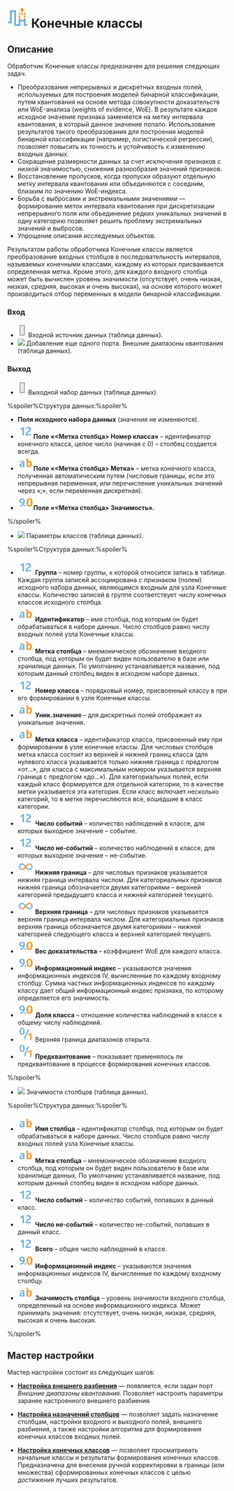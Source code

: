 # ![](../../images/icons/vendors/coarseclasses.svg) Конечные классы

## Описание

Обработчик Конечные классы предназначен для решения следующих задач.

* Преобразование непрерывных и дискретных входных полей, используемых для построения моделей бинарной классификации, путем квантования на основе метода совокупности доказательств или WoE-анализа (weights of evidence, WoE). В результате каждое исходное значение признака заменяется на метку интервала квантования, в который данное значение попало. Использование результатов такого преобразования для построения моделей бинарной классификации (например, логистической регрессии), позволяет повысить их точность и устойчивость к изменению входных данных.
* Сокращение размерности данных за счет исключения признаков с низкой значимостью, снижения разнообразия значений признаков.
* Восстановление пропусков, когда пропуски образуют отдельную метку интервала квантования или объединяются с соседним, близким по значению WoE-индекса.
* Борьба с выбросами и экстремальными значениями — формирование меток интервала квантования при дискретизации непрерывного поля или объединение редких уникальных значений в одну категорию позволяет решить проблему экстремальных значений и выбросов.
* Упрощение описания исследуемых объектов.

Результатом работы обработчика Конечные классы является преобразование входных столбцов в последовательность интервалов, называемых конечными классами, каждому из которых присваивается определенная метка. Кроме этого, для каждого входного столбца может быть вычислен уровень значимости (отсутствует, очень низкая, низкая, средняя, высокая и очень высокая), на основе которого может производиться отбор переменных в модели бинарной классификации.

### Вход

* ![](../../images/icons/ports/input_table_inactive.svg) Входной источник данных (таблица данных). 
* ![](../../images/icons/) Добавление еще одного порта. Внешние диапазоны квантования (таблица данных). 

### Выход

* ![](../../images/icons/ports/output_table_inactive.svg) Выходной набор данных (таблица данных).

%spoiler%Структура данных:%spoiler%

  * **Поля исходного набора данных** (значения не изменяются).
  * ![](../../images/icons/datatype_18/datatype_default-02.svg)**Поле «<Метка столбца> Номер класса»** – идентификатор конечного класса, целое число (начиная с 0) – столбец создается всегда.
  * ![](../../images/icons/datatype_18/datatype_default-01.svg)**Поле «<Метка столбца> Метка»** – метка конечного класса, полученная автоматическим путем (числовые границы, если это непрерывная переменная, или перечисление уникальных значений через «;», если переменная дискретная).
  * ![](../../images/icons/datatype_18/datatype_default-03.svg)**Поле «<Метка столбца> Значимость».**

%/spoiler%


* ![](../../images/icons/ports/table-inactive.svg) Параметры классов (таблица данных).

%spoiler%Структура данных:%spoiler%

* ![](../../images/icons/datatype_18/datatype_default-02.svg) **Группа** – номер группы, к которой относится запись в таблице. Каждая группа записей ассоциирована с признаком (полем) исходного набора данных, являющимся входным для узла Конечные классы. Количество записей в группе соответствует числу конечных классов исходного столбца.
* ![](../../images/icons/datatype_18/datatype_default-01.svg) **Идентификатор** – имя столбца, под которым он будет обрабатываться в наборе данных. Число столбцов равно числу входных полей узла Конечные классы.
* ![](../../images/icons/datatype_18/datatype_default-01.svg) **Метка столбца** – мнемоническое обозначение входного столбца, под которым он будет виден пользователю в базе или хранилище данных. По умолчанию устанавливается название, под которым данный столбец виден в исходном наборе данных.
* ![](../../images/icons/datatype_18/datatype_default-02.svg) **Номер класса** – порядковый номер, присвоенный классу в при его формировании в узле Конечные классы.
* ![](../../images/icons/datatype_18/datatype_default-01.svg) **Уник.значение** – для дискретных полей отображает их уникальные значения.
* ![](../../images/icons/datatype_18/datatype_default-01.svg) **Метка класса** – идентификатор класса, присвоенный ему при формировании в узле конечные классы. Для числовых столбцов метка класса состоит из верхней и нижней границ класса (для нулевого класса указывается только нижняя граница с предлогом «от…», для класса с максимальным номером указывается верхняя граница с предлогом «до…»). Для категориальных полей, если каждый класс формируется для отдельной категории, то в качестве метки указывается эта категория. Если класс включает несколько категорий, то в метке перечисляются все, вошедшие в класс категории.
* ![](../../images/icons/datatype_18/datatype_default-02.svg) **Число событий** – количество наблюдений в классе, для которых выходное значение – событие.
* ![](../../images/icons/datatype_18/datatype_default-02.svg) **Число не-событий** – количество наблюдений в классе, для которых выходное значение – не-событие.
* ![](../../images/icons/datatype_18/datatype_default-06.svg) **Нижняя граница** – для числовых признаков указывается нижняя граница интервала числом. Для категориальных признаков нижняя граница обозначается двумя категориями – верхней категорией предыдущего класса и нижней категорией текущего.
* ![](../../images/icons/datatype_18/datatype_default-06.svg) **Верхняя граница** – для числовых признаков указывается верхняя граница интервала числом. Для категориальных признаков верхняя граница обозначается двумя категориями – нижней категорией следующего класса и верхней категорией текущего.
* ![](../../images/icons/datatype_18/datatype_default-03.svg) **Вес доказательства** – коэффициент WoE для каждого класса.
* ![](../../images/icons/datatype_18/datatype_default-03.svg) **Информационный индекс** – указываются значения информационных индексов IV, вычисленные по каждому входному столбцу. Сумма частных информационных индексов по каждому классу дает общий информационный индекс признака, по которому определяется его значимость.
* ![](../../images/icons/datatype_18/datatype_default-03.svg) **Доля класса** – отношение количества наблюдений в классе к общему числу наблюдений.
* ![](../../images/icons/datatype_18/datatype_default-04.svg) Верхняя граница диапазонов открыта.
* ![](../../images/icons/datatype_18/datatype_default-04.svg) **Предквантование** – показывает применялось ли предквантование в процессе формирования конечных классов.

%/spoiler%

* ![](../../images/icons/ports/table-inactive.svg) Значимости столбцов (таблица данных).

%spoiler%Структура данных:%spoiler%

* ![](../../images/icons/datatype_18/datatype_default-01.svg) **Имя столбца** – идентификатор столбца, под которым он будет обрабатываться в наборе данных. Число столбцов равно числу входных полей узла Конечные классы.
* ![](../../images/icons/datatype_18/datatype_default-01.svg) **Метка столбца** – мнемоническое обозначение входного столбца, под которым он будет виден пользователю в базе или хранилище данных. По умолчанию устанавливается название, под которым данный столбец виден в исходном наборе данных.
* ![](../../images/icons/datatype_18/datatype_default-02.svg) **Число событий** – количество событий, попавших в данный класс.
* ![](../../images/icons/datatype_18/datatype_default-02.svg) **Число не-событий** – количество не-событий, попавших в данный класс.
* ![](../../images/icons/datatype_18/datatype_default-02.svg) **Всего** – общее число наблюдений в классе.
* ![](../../images/icons/datatype_18/datatype_default-03.svg) **Информационный индекс** – указываются значения информационных индексов IV, вычисленные по каждому входному столбцу.
* ![](../../images/icons/datatype_18/datatype_default-01.svg) **Значимость столбца** – уровень значимости входного столбца, определенный на основе информационного индекса. Может принимать значения: отсутствует, очень низкая, низкая, средняя, высокая и очень высокая.

%/spoiler%

## Мастер настройки

Мастер настройки состоит из следующих шагов:

* **[Настройка внешнего разбиения](./fine-classes/configuring-an-external-partition.md)** — появляется, если задан порт *Внешние диапазоны квантования*. Позволяет настроить параметры заранее настроенного внешнего разбиения.

* **[Настройка назначений столбцов](./fine-classes/configure-column-assignments.md)** — позволяет задать назначение столбцам, настройки входного и выходного полей, внешнего разбиения, а также настройки алгоритма для формирования конечных классов входных полей.

* **[Настройка конечных классов](./fine-classes/configuring-the-finite-classes.md)** — позволяет просматривать начальные классы и результаты формирования конечных классов. Предназначена для внесения ручной корректировки в границы (или множества) сформированных конечных классов с целью достижения лучших результатов.
